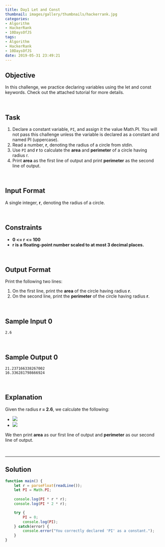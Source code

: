 ```yaml
---
title: Day1 Let and Const
thumbnail: images/gallery/thumbnails/hackerrank.jpg
categories:
- Algorithm
- HackerRank
- 10DaysOfJS
tags:
- Algorithm
- HackerRank
- 10DaysOfJS
date: 2019-05-31 23:49:21
---
```


## Objective

In this challenge, we practice declaring variables using the let and const keywords. Check out the attached tutorial for more details.

<br/>

## Task

1. Declare a constant variable, `PI`, and assign it the value Math.PI. You will not pass this challenge unless the variable is declared as a constant and named PI (uppercase).
2. Read a number, **r**, denoting the radius of a circle from stdin.
3. Use `PI` and **r** to calculate the **area** and **perimeter** of a circle having radius r.
4. Print **area** as the first line of output and print **perimeter** as the second line of output.

<br/>
<!-- more -->

## Input Format

A single integer, **r**, denoting the radius of a circle.

<br/>

## Constraints
- **0 <= r <= 100**
- **r is a floating-point number scaled to at most 3 decimal places.**

<br/>

## Output Format

Print the following two lines:

1. On the first line, print the **area** of the circle having radius **r**.
2. On the second line, print the **perimeter** of the circle having radius **r**.

<br/>

## Sample Input 0

```
2.6
```

<br/>

## Sample Output 0

```
21.237166338267002
16.336281798666924
```

<br/>

## Explanation

Given the radius **r = 2.6**, we calculate the following:
- ![](https://latex.codecogs.com/gif.latex?area&space;=&space;\pi&space;\cdot&space;r^{2}&space;=&space;21.237166338267002)
- ![](https://latex.codecogs.com/gif.latex?perimeter&space;=&space;2\cdot&space;\pi&space;\cdot&space;r&space;=&space;16.336281798666924)
 
We then print **area** as our first line of output and **perimeter** as our second line of output.

<br/>

---

## Solution

```javascript
function main() {
    let r = parseFloat(readLine());
    let PI = Math.PI;
    
    console.log(PI * r * r);
    console.log(PI * 2 * r);

    try {    
        PI = 0;
        console.log(PI);
    } catch(error) {
        console.error("You correctly declared 'PI' as a constant.");
    }
}
```

